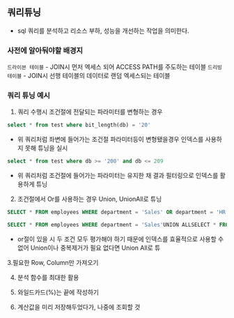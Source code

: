 ## 쿼리튜닝
- sql 쿼리를 분석하고 리소스 부하, 성능을 개선하는 작업을 의미한다.

### 사전에 알아둬야할 배경지 
`드라이븐 테이블`
    - JOIN시 먼저 엑세스 되어 ACCESS PATH를 주도하는 테이블
`드리빙 테이블`
    - JOIN시 선행 테이블의 데이터로 랜덤 엑세스되는 테이블



### 쿼리 튜닝 예시
1. 쿼리 수행시 조건절에 전달되는 파라미터를 변형하는 경우

```sql
select * from test where bit_length(db) = '20'
```

- 위 쿼리처럼 좌변에 들어가는 조건절 파라미터등이 변형됐을경우 인덱스를 사용하지 못해 튜닝을 실시

```sql
select * from test where db >= '200' and db <= 209
```
- 위 쿼리처럼 조건절에 들어가는 파라미터는 유지한 채 결과 필터링으로 인덱스를 활용하게 튜닝

2. 조건절에서 Or를 사용하는 경우 Union, UnionAll로 튜닝
```sql
SELECT * FROM employees WHERE department = 'Sales' OR department = 'HR';

SELECT * FROM employees WHERE department = 'Sales'UNION ALLSELECT * FROM employees WHERE department = 'HR';
```

- or절이 있을 시 두 조건 모두 평가해야 하기 때문에 인덱스를 효율적으로 사용할 수 없어 Union이나 중복제거가 필요 없다면 Union All로 튜 

3.필요한 Row, Column만 가져오기

4. 분석 함수를 최대한 활용

5. 와일드카드(%)는 끝에 작성하기

6. 계산값을 미리 저장해두었다가, 나중에 조회할 것